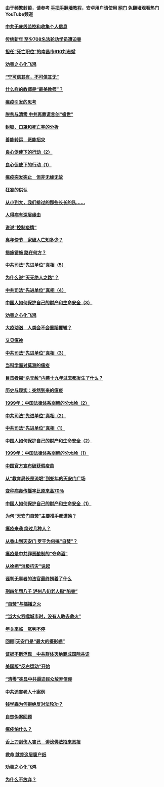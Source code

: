 #### 由于频繁封锁，请参考 [手把手翻墙教程](https://github.com/gfw-breaker/guides/wiki/)，安卓用户请使用 [网门](https://github.com/gfw-breaker/nogfw/blob/master/dl.md?t=03140000) 免翻墙观看热门YouTube频道 

#### [中共无底线监控和收集个人信息](../pages/19/422039.md?t=03140000) 

#### [传统新年 至少708名法轮功学员遭迫害](../pages/19/421946.md?t=03140000) 

#### [担任“死亡职位”的南昌市610刘志斌](../pages/19/421957.md?t=03140000) 

#### [劝善之心化飞鸿](../pages/19/421164.md?t=03140000) 

#### [“宁可信其有，不可信其无”](../pages/19/421691.md?t=03140000) 

#### [什么样的教师是“最美教师”？](../pages/19/421755.md?t=03140000) 

#### [瘟疫引发的思考](../pages/19/421594.md?t=03140000) 

#### [脱贫与清零 中共再靠谎言创“盛世”](../pages/19/421590.md?t=03140000) 

#### [封锁、口罩和死亡率的分析](../pages/19/421495.md?t=03140000) 

#### [善能转运　恶能招灾](../pages/19/421334.md?t=03140000) 

#### [良心促使下的行动（2）](../pages/19/421361.md?t=03140000) 

#### [良心促使下的行动（1）](../pages/19/421302.md?t=03140000) 

#### [瘟疫突发突止　但非无缘无故](../pages/19/421281.md?t=03140000) 

#### [狂妄的供认](../pages/19/421199.md?t=03140000) 

#### [从小到大，我们排过的那些长长的队……](../pages/19/421243.md?t=03140000) 

#### [人得病有深层缘由](../pages/19/420864.md?t=03140000) 

#### [说说“控制疫情”](../pages/19/420831.md?t=03140000) 

#### [离年傍节　家破人亡知多少？](../pages/19/420563.md?t=03140000) 

#### [措施错施  路在何方？](../pages/19/420076.md?t=03140000) 

#### [中共司法“先进单位”真相（5）](../pages/19/419453.md?t=03140000) 

#### [为什么说“天无绝人之路”？](../pages/19/419618.md?t=03140000) 

#### [中共司法“先进单位”真相（4）](../pages/19/419452.md?t=03140000) 

#### [中国人如何保护自己的财产和生命安全（3）](../pages/19/419405.md?t=03140000) 

#### [劝善之心化飞鸿](../pages/19/418758.md?t=03140000) 

#### [大疫汹汹　人类会不会重蹈覆辙？](../pages/19/419691.md?t=03140000) 

#### [又见瘟神](../pages/19/419225.md?t=03140000) 

#### [中共司法“先进单位”真相（3）](../pages/19/419451.md?t=03140000) 

#### [当科学面对莫测的瘟疫](../pages/19/419625.md?t=03140000) 

#### [目击者揭“杀无赦”内幕十九年过去都发生了什么？](../pages/19/419617.md?t=03140000) 

#### [历史与现实：突然到来的瘟疫](../pages/19/419619.md?t=03140000) 

#### [1999年：中国法律体系崩解的分水岭（2）](../pages/19/419455.md?t=03140000) 

#### [中共司法“先进单位”真相（2）](../pages/19/419450.md?t=03140000) 

#### [中共司法“先进单位”真相（1）](../pages/19/419449.md?t=03140000) 

#### [中国人如何保护自己的财产和生命安全（2）](../pages/19/419404.md?t=03140000) 

#### [1999年：中国法律体系崩解的分水岭（1）](../pages/19/419454.md?t=03140000) 

#### [中国官方宣布破获假疫苗](../pages/19/419504.md?t=03140000) 

#### [从“教育局长是流氓”到蛇年的天安门广场](../pages/19/419470.md?t=03140000) 

#### [变种病毒传播率比原来高70％](../pages/19/419456.md?t=03140000) 

#### [中国人如何保护自己的财产和生命安全（1）](../pages/19/419403.md?t=03140000) 

#### [为何“天安门自焚”主要推手都遭殃？](../pages/19/419348.md?t=03140000) 

#### [瘟疫来袭 绕过几种人？](../pages/19/419349.md?t=03140000) 

#### [从香山到天安门 罗干为何搞“自焚”？](../pages/19/419270.md?t=03140000) 

#### [瘟疫是中共罪恶酿制的“夺命酒”](../pages/19/419223.md?t=03140000) 

#### [从徐栩“消极抗灾”说起](../pages/19/419224.md?t=03140000) 

#### [诬判无辜者的法官最终捞着了什么](../pages/19/419268.md?t=03140000) 

#### [刑四年罚八千 泸州八旬老人指“陷害”](../pages/19/419232.md?t=03140000) 

#### [“自焚”与插播之火](../pages/19/419226.md?t=03140000) 

#### [“当大火吞噬城市时，没有人敢去救火”](../pages/19/419077.md?t=03140000) 

#### [年关来临　冤判不停](../pages/19/419093.md?t=03140000) 

#### [回顾|天安门是“最大的摄影棚”](../pages/19/380866.md?t=03140000) 

#### [证据不断浮现　中共群体灭绝罪成国际共识](../pages/19/419031.md?t=03140000) 

#### [美国版“反右运动”开始](../pages/19/419030.md?t=03140000) 

#### [“清零”突显中共逼迫民众放弃信仰](../pages/19/418995.md?t=03140000) 

#### [中共迫害老人十案例](../pages/19/418831.md?t=03140000) 

#### [钱学森为何拒绝反对法轮功？](../pages/19/418905.md?t=03140000) 

#### [自焚伪案回顾](../pages/19/418799.md?t=03140000) 

#### [瘟疫怕什么？](../pages/19/418800.md?t=03140000) 

#### [舌上刀剑伤人害己　诽谤佛法招来恶报](../pages/19/418731.md?t=03140000) 

#### [救命 就差这层窗户纸](../pages/19/418706.md?t=03140000) 

#### [劝善之心化飞鸿](../pages/19/416766.md?t=03140000) 

#### [为什么不放弃？](../pages/19/418691.md?t=03140000) 

